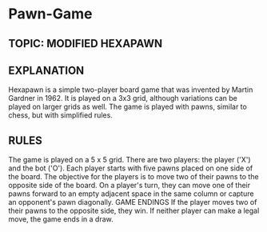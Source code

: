 # Pawn-Game
TOPIC: MODIFIED HEXAPAWN
------------------------

EXPLANATION
-----------
Hexapawn is a simple two-player board game that was invented by Martin Gardner in 1962. It is played on a 3x3 grid, although variations can be played on larger grids as well. The game is played with pawns, similar to chess, but with simplified rules.

RULES
------
The game is played on a 5 x 5 grid.
There are two players: the player ('X') and the bot ('O').
Each player starts with five pawns placed on one side of the board.
The objective for the players is to move two of their pawns to the opposite side of the board.
On a player's turn, they can move one of their pawns forward to an empty adjacent space in the same column or capture an opponent's pawn diagonally.
GAME ENDINGS
If the player moves two of their pawns to the opposite side, they win.
If neither player can make a legal move, the game ends in a draw.
